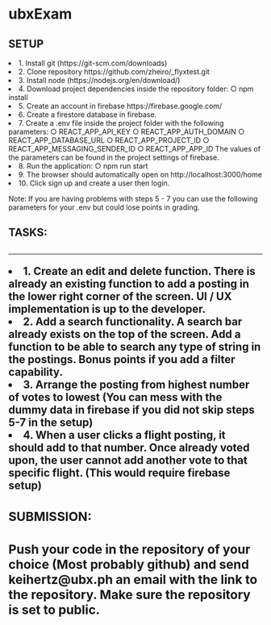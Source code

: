 # ubxExam
<h2>SETUP</h2>
<lu>
  <li>1. Install git (https://git-scm.com/downloads)</li>
<li>2. Clone repository https://github.com/zheiro/_flyxtest.git</li>
<li>3. Install node (https://nodejs.org/en/download/)</li>
<li>4. Download project dependencies inside the repository folder:
○ npm install</li>
<li>5. Create an account in firebase https://firebase.google.com/</li>
<li>6. Create a firestore database in firebase.</li>
<li>7. Create a .env file inside the project folder with the following parameters:
○ REACT_APP_API_KEY
○ REACT_APP_AUTH_DOMAIN
○ REACT_APP_DATABASE_URL
○ REACT_APP_PROJECT_ID
○ REACT_APP_MESSAGING_SENDER_ID
○ REACT_APP_APP_ID
The values of the parameters can be found in the project settings of firebase.</li>
<li>8. Run the application:
○ npm run start</li>
<li>9. The browser should automatically open on http://localhost:3000/home</li>
<li>10. Click sign up and create a user then login.</li>

<span>Note:</span><span> If you are having problems with steps 5 - 7 you can use the following parameters for your
.env but could lose points in grading.</span>



<h2>TASKS:<h2>
  <hr>
  <lu>
   <li> 1. Create an edit and delete function. There is already an existing function to add a posting
     in the lower right corner of the screen. UI / UX implementation is up to the developer.</li>
 <li>2. Add a search functionality. A search bar already exists on the top of the screen. Add a
function to be able to search any type of string in the postings. Bonus points if you add a
filter capability.</li>
 <li>3. Arrange the posting from highest number of votes to lowest (You can mess with the
dummy data in firebase if you did not skip steps 5-7 in the setup)</li>
 <li>4. When a user clicks a flight posting, it should add to that number. Once already voted
upon, the user cannot add another vote to that specific flight. (This would require
firebase setup)</li>
   
<h3>SUBMISSION:<h3>
<span>Push your code in the repository of your choice (Most probably github) and send
keihertz@ubx.ph an email with the link to the repository. Make sure the repository is set to
  public.</span>
  </lu>
